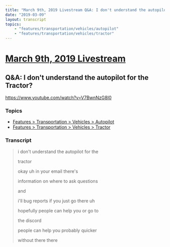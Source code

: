 ```yaml
---
title: "March 9th, 2019 Livestream Q&A: I don't understand the autopilot for the Tractor?"
date: "2019-03-09"
layout: transcript
topics:
    - "features/transportation/vehicles/autopilot"
    - "features/transportation/vehicles/tractor"
---
```

# [March 9th, 2019 Livestream](../2019-03-09.md)
## Q&A: I don't understand the autopilot for the Tractor?
https://www.youtube.com/watch?v=V7BwnNzG8I0

### Topics
* [Features > Transportation > Vehicles > Autopilot](../topics/features/transportation/vehicles/autopilot.md)
* [Features > Transportation > Vehicles > Tractor](../topics/features/transportation/vehicles/tractor.md)

### Transcript

> i don't understand the autopilot for the
>
> tractor
>
> okay uh in your email there's
>
> information on where to ask questions
>
> and
>
> i'll bug reports if you just go there uh
>
> hopefully people can help you or go to
>
> the discord
>
> people can help you probably quicker
>
> without there there
